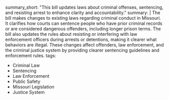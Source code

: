 summary_short: "This bill updates laws about criminal offenses, sentencing, and resisting arrest to enhance clarity and accountability."
summary: |
  The bill makes changes to existing laws regarding criminal conduct in Missouri. It clarifies how courts can sentence people who have prior criminal records or are considered dangerous offenders, including longer prison terms. The bill also updates the rules about resisting or interfering with law enforcement officers during arrests or detentions, making it clearer what behaviors are illegal. These changes affect offenders, law enforcement, and the criminal justice system by providing clearer sentencing guidelines and enforcement rules.
tags:
  - Criminal Law
  - Sentencing
  - Law Enforcement
  - Public Safety
  - Missouri Legislation
  - Justice System

